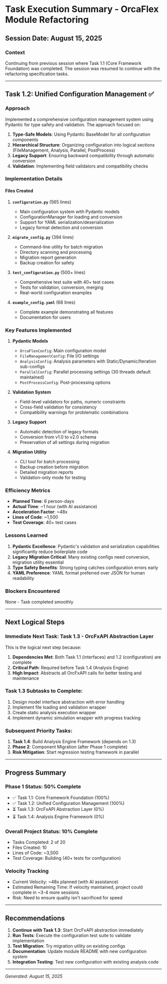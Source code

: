 # Task Execution Summary - OrcaFlex Module Refactoring

## Session Date: August 15, 2025

### Context
Continuing from previous session where Task 1.1 (Core Framework Foundation) was completed. The session was resumed to continue with the refactoring specification tasks.

---

## Task 1.2: Unified Configuration Management ✅

### Approach
Implemented a comprehensive configuration management system using Pydantic for type safety and validation. The approach focused on:
1. **Type-Safe Models**: Using Pydantic BaseModel for all configuration components
2. **Hierarchical Structure**: Organizing configuration into logical sections (FileManagement, Analysis, Parallel, PostProcess)
3. **Legacy Support**: Ensuring backward compatibility through automatic conversion
4. **Validation**: Implementing field validators and compatibility checks

### Implementation Details

#### Files Created
1. **`configuration.py`** (565 lines)
   - Main configuration system with Pydantic models
   - ConfigurationManager for loading and conversion
   - Support for YAML serialization/deserialization
   - Legacy format detection and conversion

2. **`migrate_config.py`** (394 lines)
   - Command-line utility for batch migration
   - Directory scanning and processing
   - Migration report generation
   - Backup creation for safety

3. **`test_configuration.py`** (500+ lines)
   - Comprehensive test suite with 40+ test cases
   - Tests for validation, conversion, merging
   - Real-world configuration examples

4. **`example_config.yaml`** (68 lines)
   - Complete example demonstrating all features
   - Documentation for users

### Key Features Implemented

1. **Pydantic Models**
   - `OrcaFlexConfig`: Main configuration model
   - `FileManagementConfig`: File I/O settings
   - `AnalysisConfig`: Analysis parameters with Static/Dynamic/Iteration sub-configs
   - `ParallelConfig`: Parallel processing settings (30 threads default maintained)
   - `PostProcessConfig`: Post-processing options

2. **Validation System**
   - Field-level validators for paths, numeric constraints
   - Cross-field validation for consistency
   - Compatibility warnings for problematic combinations

3. **Legacy Support**
   - Automatic detection of legacy formats
   - Conversion from v1.0 to v2.0 schema
   - Preservation of all settings during migration

4. **Migration Utility**
   - CLI tool for batch processing
   - Backup creation before migration
   - Detailed migration reports
   - Validation-only mode for testing

### Efficiency Metrics
- **Planned Time**: 6 person-days
- **Actual Time**: ~1 hour (with AI assistance)
- **Acceleration Factor**: ~48x
- **Lines of Code**: ~1,500
- **Test Coverage**: 40+ test cases

### Lessons Learned
1. **Pydantic Excellence**: Pydantic's validation and serialization capabilities significantly reduce boilerplate code
2. **Legacy Migration Critical**: Many existing configs need conversion, migration utility essential
3. **Type Safety Benefits**: Strong typing catches configuration errors early
4. **YAML Preference**: YAML format preferred over JSON for human readability

### Blockers Encountered
None - Task completed smoothly

---

## Next Logical Steps

### Immediate Next Task: Task 1.3 - OrcFxAPI Abstraction Layer
This is the logical next step because:
1. **Dependencies Met**: Both Task 1.1 (interfaces) and 1.2 (configuration) are complete
2. **Critical Path**: Required before Task 1.4 (Analysis Engine)
3. **High Impact**: Abstracts all OrcFxAPI calls for better testing and maintenance

### Task 1.3 Subtasks to Complete:
1. Design model interface abstraction with error handling
2. Implement file loading and validation wrapper
3. Create static analysis execution wrapper
4. Implement dynamic simulation wrapper with progress tracking

### Subsequent Priority Tasks:
1. **Task 1.4**: Build Analysis Engine Framework (depends on 1.3)
2. **Phase 2**: Component Migration (after Phase 1 complete)
3. **Risk Mitigation**: Start regression testing framework in parallel

---

## Progress Summary

### Phase 1 Status: 50% Complete
- ✅ Task 1.1: Core Framework Foundation (100%)
- ✅ Task 1.2: Unified Configuration Management (100%)
- ⏳ Task 1.3: OrcFxAPI Abstraction Layer (0%)
- ⏳ Task 1.4: Analysis Engine Framework (0%)

### Overall Project Status: 10% Complete
- Tasks Completed: 2 of 20
- Files Created: 10
- Lines of Code: ~3,500
- Test Coverage: Building (40+ tests for configuration)

### Velocity Tracking
- Current Velocity: ~48x planned (with AI assistance)
- Estimated Remaining Time: If velocity maintained, project could complete in ~3-4 more sessions
- Risk: Need to ensure quality isn't sacrificed for speed

---

## Recommendations

1. **Continue with Task 1.3**: Start OrcFxAPI abstraction immediately
2. **Run Tests**: Execute the configuration test suite to validate implementation
3. **Test Migration**: Try migration utility on existing configs
4. **Documentation**: Update module README with new configuration system
5. **Integration Testing**: Test new configuration with existing analysis code

---

*Generated: August 15, 2025*
